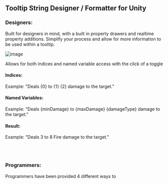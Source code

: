 ## Tooltip String Designer / Formatter for Unity

### Designers:

Built for designers in mind, with a built in property drawers and realtime property additions. Simplify your process and allow for more information to be used within a tooltip.

![image](https://github.com/JBWD/Unity-Tooltip-FormattedText/assets/35278058/513a4912-9514-4fad-a70b-b4358c83f2d7)


Allows for both indices and named variable access with the click of a toggle

#### Indices:

Example: "Deals {0} to {1} {2} damage to the target."

#### Named Variables:

Example: "Deals {minDamage} to {maxDamage} {damageType} damage to the target."

#### Result:

Example:  "Deals 3 to 8 Fire damage to the target."


<br><br>

### Programmers:

Programmers have been provided 4 different ways to 
